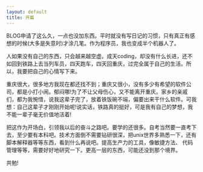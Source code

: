 ```yaml
---
layout: default
title: 开篇
---
```

BLOG申请了这么久，一点也没加东西。平时就没有写日记的习惯，只有真正有感想的时候(大多是失意时)才涂几笔。作为程序员，我也变成半个机器人了。

人如果没有自己的东西，只会越来越空虚。成天coding，却没有什么长进，还不如回到铁路上去当列车员，四天跑车，四天回重庆，过完全属于自己的生活。所以，我要把自己的心情写下来。

重庆很大，很多地方我现在都还找不到；重庆又很小，没有多少有希望的软件公司，都是小打小闹。郁闷哪!为了不让父母伤心，又不能离开重庆。家乡的亲戚们，都为我惋惜，说我这辈子完了，放着铁饭碗不端，偏要出来干什么软件。可我想：自己这辈子才刚刚开始呢!说实话，铁路真的挺好，可是我有自己的梦想，我不能一辈子毫无价值地活着!

把这作为开场白，引领我以后的奋斗之路吧。要学的还很多。自考当然要一直考下去，至少要有本科吧。技术方面倒不需要钻研很深，把unix世界多熟悉一下，还有脚本解释器等等东西，看到什么再说吧。提高生产力的工具，像敏捷方法、 代码管理等等，需要好好地研究一下。更高一层的东西，可能还没到那个境界。

共勉!

